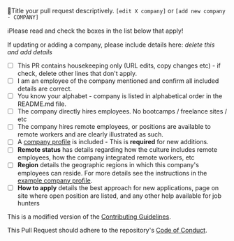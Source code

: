 📝Title your pull request descriptively. `[edit X company]` or `[add new company - COMPANY]`

ℹ️Please read and check the boxes in the list below that apply!

If updating or adding a company, please include details here: _delete this and add details_

- [ ] This PR contains housekeeping only (URL edits, copy changes etc) - if check, delete other lines that don't apply.
- [ ] I am an employee of the company mentioned and confirm all included details are correct.
- [ ] You know your alphabet - company is listed in alphabetical order in the README.md file.
- [ ] The company directly hires employees. No bootcamps / freelance sites / etc
- [ ] The company hires remote employees, or positions are available to remote workers and are clearly illustrated as such.
- [ ] A [company profile](https://github.com/remoteintech/remote-jobs/blob/main/company-profiles/example.md) is included - This is __required__ for new additions.
- [ ] __Remote status__ has details regarding how the culture includes remote employees, how the company integrated remote workers, etc
- [ ] __Region__ details the geographic regions in which this company's employees can reside. For more details see the instructions in the [example company profile](/company-profiles/example.md#region).
- [ ] __How to apply__ details the best approach for new applications, page on site where open position are listed, and any other help available for job hunters

This is a modified version of the [Contributing Guidelines](https://github.com/remoteintech/remote-jobs/blob/main/CONTRIBUTING.md).

This Pull Request should adhere to the repository's [Code of Conduct](https://github.com/remoteintech/remote-jobs/blob/main/CODE_OF_CONDUCT.md).
